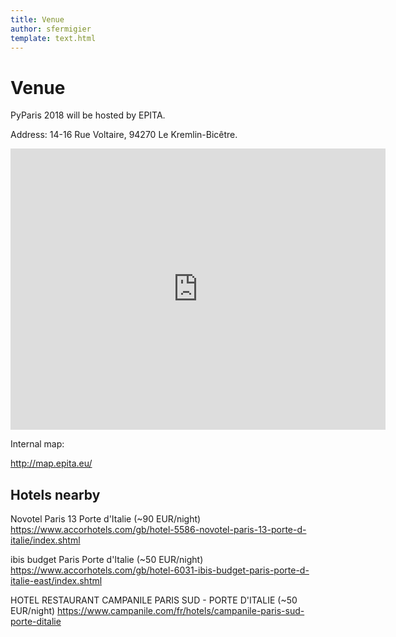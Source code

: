 ```yaml
---
title: Venue
author: sfermigier
template: text.html
---
```


# Venue

PyParis 2018 will be hosted by EPITA.

Address: 14-16 Rue Voltaire, 94270 Le Kremlin-Bicêtre.

<iframe src="https://www.google.com/maps/embed?pb=!1m14!1m12!1m3!1d84071.64861675561!2d2.292933356442889!3d48.81550078505058!2m3!1f0!2f0!3f0!3m2!1i1024!2i768!4f13.1!5e0!3m2!1sfr!2sfr!4v1533543454450" width="600" height="450" frameborder="0" style="border:0" allowfullscreen></iframe>

Internal map:

<http://map.epita.eu/>

## Hotels nearby

Novotel Paris 13 Porte d'Italie (~90 EUR/night)
<https://www.accorhotels.com/gb/hotel-5586-novotel-paris-13-porte-d-italie/index.shtml>

ibis budget Paris Porte d'Italie (~50 EUR/night)
<https://www.accorhotels.com/gb/hotel-6031-ibis-budget-paris-porte-d-italie-east/index.shtml>

HOTEL RESTAURANT CAMPANILE PARIS SUD - PORTE D'ITALIE (~50 EUR/night)
<https://www.campanile.com/fr/hotels/campanile-paris-sud-porte-ditalie>
